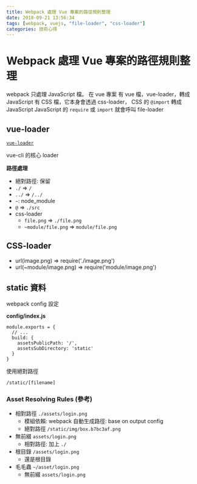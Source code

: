```yaml
---
title: Webpack 處理 Vue 專案的路徑規則整理
date: 2018-09-21 13:56:34
tags: [webpack, vuejs, "file-loader", "css-loader"]
categories: 技術心得
---
```


# Webpack 處理 Vue 專案的路徑規則整理

webpack 只處理 JavaScript 檔。
在 vue 專案
有 vue 檔，vue-loader，轉成 JavaScript
有 CSS 檔，它本身會透過 css-loader， CSS 的 `@import` 轉成 JavaScript
JavaScript 的 `require` 或 `import` 就會呼叫 file-loader

## vue-loader

[`vue-loader`](https://vue-loader.vuejs.org/)

vue-cli 的核心 loader

**路徑處理**

- 絕對路徑: 保留
- `./` => `/`
- `../` => `/../`
- `~`: node_module
- `@` => `./src`
- css-loader
  - `file.png` => `./file.png`
  - `~module/file.png` => `module/file.png`

## CSS-loader

- url(image.png) => require('./image.png')
- url(~module/image.png) => require('module/image.png')

## static 資料

webpack config 設定

**config/index.js**

```
module.exports = {
  // ...
  build: {
    assetsPublicPath: '/',
    assetsSubDirectory: 'static'
  }
}
```

使用絕對路徑

```
/static/[filename]
```

### Asset Resolving Rules (參考)

- 相對路徑 `./assets/login.png`
  - 模組依賴: webpack 自動生成路徑: base on output config
  - 絕對路徑 `/static/img/box.b7bc3af.png`
- 無前綴 `assets/login.png`
  - 相對路徑: 加上 `./`
- 根目錄 `/assets/login.png`
  - 還是根目錄
- 毛毛蟲 `~/asset/login.png`
  - 無前綴 `assets/login.png`

